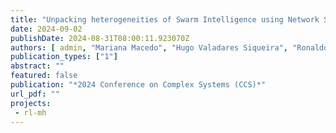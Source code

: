 ```yaml
---
title: "Unpacking heterogeneities of Swarm Intelligence using Network Science"
date: 2024-09-02
publishDate: 2024-08-31T08:00:11.923070Z
authors: [ admin, "Mariana Macedo", "Hugo Valadares Siqueira", "Ronaldo Menezes", "Carmelo J. A. Bastos-Filho" ]
publication_types: ["1"]
abstract: ""
featured: false
publication: "*2024 Conference on Complex Systems (CCS)*"
url_pdf: ""
projects:
 - rl-mh
---
```


